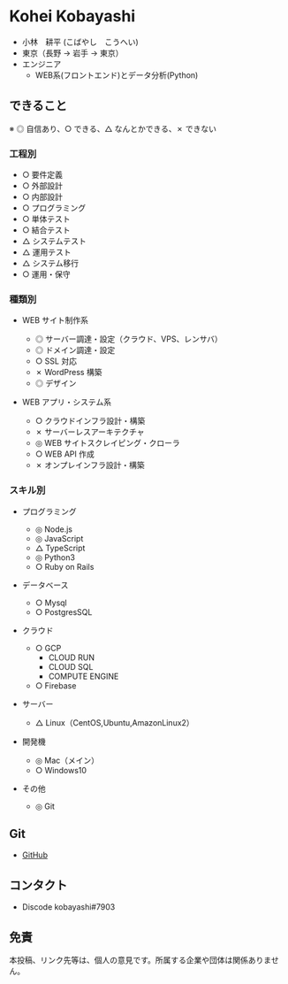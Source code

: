 # Kohei Kobayashi

- 小林　耕平 (こばやし　こうへい)
- 東京（長野 → 岩手 → 東京）
- エンジニア
  - WEB系(フロントエンド)とデータ分析(Python)

## できること

※ ◎ 自信あり、○ できる、△ なんとかできる、✗ できない

### 工程別

- ○ 要件定義
- ○ 外部設計
- ○ 内部設計
- ○ プログラミング
- ○ 単体テスト
- ○ 結合テスト
- △ システムテスト
- △ 運用テスト
- △ システム移行
- ○ 運用・保守

### 種類別

- WEB サイト制作系

  - ◎ サーバー調達・設定（クラウド、VPS、レンサバ）
  - ◎ ドメイン調達・設定
  - ○ SSL 対応
  - ✗ WordPress 構築
  - ◎ デザイン

- WEB アプリ・システム系

  - ○ クラウドインフラ設計・構築
  - ✗ サーバーレスアーキテクチャ
  - ◎ WEB サイトスクレイピング・クローラ
  - ○ WEB API 作成
  - ✗ オンプレインフラ設計・構築

### スキル別

- プログラミング

  - ◎ Node.js
  - ◎ JavaScript
  - △ TypeScript
  - ◎ Python3
  - ○ Ruby on Rails

- データベース

  - ○ Mysql
  - ○ PostgresSQL

- クラウド

  - ○ GCP
    - CLOUD RUN
    - CLOUD SQL
    - COMPUTE ENGINE
  - ○ Firebase

- サーバー

  - △ Linux（CentOS,Ubuntu,AmazonLinux2）

- 開発機

  - ◎ Mac（メイン）
  - ○ Windows10

- その他
  - ◎ Git

## Git

- [GitHub]([https://github.com/eiichi-worker](https://github.com/koheikobayashi))


## コンタクト

- Discode kobayashi#7903

## 免責

本投稿、リンク先等は、個人の意見です。所属する企業や団体は関係ありません。
